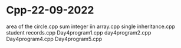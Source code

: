 # Cpp-22-09-2022
area of the circle.cpp
sum integer iin array.cpp
single inheritance.cpp
student records.cpp
Day4program1.cpp
day4program2.cpp
Day4program4.cpp
Day4program5.cpp
